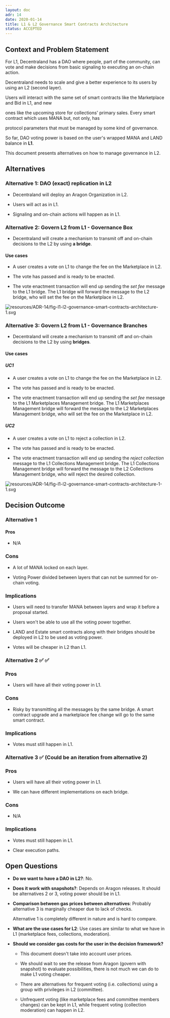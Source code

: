 ```yaml
---
layout: doc
adr: 14
date: 2020-01-14
title: L1 & L2 Governance Smart Contracts Architecture
status: ACCEPTED
---
```


## Context and Problem Statement

For L1, Decentraland has a DAO where people, part of the community, can vote and make decisions from basic signaling to executing an on-chain action.

Decentraland needs to scale and give a better experience to its users by using an L2 (second layer).

Users will interact with the same set of smart contracts like the Marketplace and Bid in L1, and new

ones like the upcoming store for collections' primary sales. Every smart contract which uses MANA but, not only, has

protocol parameters that must be managed by some kind of governance.

So far, DAO voting power is based on the user's wrapped MANA and LAND balance in **L1**.

This document presents alternatives on how to manage governance in L2.

## Alternatives

### Alternative 1: DAO (exact) replication in L2

- Decentraland will deploy an Aragon Organization in L2.

- Users will act as in L1.

- Signaling and on-chain actions will happen as in L1.

### Alternative 2: Govern L2 from L1 - Governance Box

- Decentraland will create a mechanism to transmit off and on-chain decisions to the L2 by using **a bridge**.

#### Use cases

- A user creates a vote on L1 to change the fee on the Marketplace in L2.

- The vote has passed and is ready to be enacted.

- The vote enactment transaction will end up sending the _set fee_ message to the L1 bridge. The L1 bridge will forward the message to the L2 bridge, who will set the fee on the Marketplace in L2.

<!--
```dot
// ![resources/ADR-14/fig-l1-l2-exact-replication.svg](resources/ADR-14/fig-l1-l2-exact-replication.svg)
digraph {
    rankdir=TB
    graph [fontname = "arial", fontsize="10", color="grey", fontcolor="grey"]
    node [fontname = "arial",fontsize="10", shape="box", style="rounded"]
    edge [fontname = "arial",color="blue", fontcolor="black",fontsize="10"]

    subgraph clusterL1 {
        color=green
        label="L1 Ethereum"
        marketplace_l1 [label="Marketplace L1"]
        bid_l1 [label="Bids L1"]
        bridge_proxy_l1 [label="Bridge Proxy L1"]
        bridge_l1 [label="Bridge Impl"]
        dao [label="DAO"]

        edge [fontname = "arial",color="blue", fontcolor=green, fontsize="10"];
        bridge_proxy_l1 -&gt; bridge_l1 [style=dashed, color=black]
        dao -&gt; marketplace_l1  [color=green, label="set fee"]
        dao -&gt; bid_l1  [color=green, label="set fee"]
        dao -&gt; bridge_proxy_l1 [color=green, fontColor="green", label="Act on L2"]
    }

     subgraph clusterL2 {
        color=blue
        label="L2 Main chain"
        collection_l2 [label="Collection L2"]
        marketplace_l2 [label="Marketplace L2"]
        bid_l2 [label="Bids L2"]
        bridge_proxy_l2 [label="Bridge Proxy L2"]
        bridge_l2 [label="bridge Impl"]
        store_l2 [label="Collection Store"]

        edge [fontname = "arial",color="blue", fontcolor=blue,fontsize="10"];
        bridge_l2 -&gt; bridge_proxy_l2 [dir=back, style=dashed,color=black]
        bridge_proxy_l2 -&gt; marketplace_l2 [color=blue, label="set fee"]
        bridge_proxy_l2 -&gt; bid_l2  [color=blue, label="set fee"]
        bridge_proxy_l2 -&gt; collection_l2  [color=blue, label="approve/reject"]
        bridge_proxy_l2 -&gt; store_l2  [color=blue, label="set fee" ]
    }

    bridge_proxy_l1 -&gt; bridge_proxy_l2
    bridge_proxy_l2 -&gt; bridge_proxy_l1

    edge[ style = invis ]
    bridge_l1 -&gt; { dao, marketplace_l1 }
    {dao marketplace_l1 bid_l1 bridge_proxy_l1 bridge_l1 } -&gt; bridge_l2
}
```
-->

![resources/ADR-14/fig-l1-l2-governance-smart-contracts-architecture-1.svg](resources/ADR-14/fig-l1-l2-governance-smart-contracts-architecture-1.svg)

### Alternative 3: Govern L2 from L1 - Governance Branches

- Decentraland will create a mechanism to transmit off and on-chain decisions to the L2 by using **bridges**.

#### Use cases

##### UC1

- A user creates a vote on L1 to change the fee on the Marketplace in L2.

- The vote has passed and is ready to be enacted.

- The vote enactment transaction will end up sending the _set fee_ message to the L1 Marketplaces Management bridge. The L1 Marketplaces Management bridge will forward the message to the L2 Marketplaces Management bridge, who will set the fee on the Marketplace in L2.

##### UC2

- A user creates a vote on L1 to reject a collection in L2.

- The vote has passed and is ready to be enacted.

- The vote enactment transaction will end up sending the _reject collection_ message to the L1 Collections Management bridge. The L1 Collections Management bridge will forward the message to the L2 Collections Management bridge, who will reject the desired collection.

<!--
```dot
// ![resources/ADR-14/fig-l1-l2-exact-replication.svg](resources/ADR-14/fig-l1-l2-exact-replication.svg)
digraph {
    rankdir=TB
    graph [fontname = "arial", fontsize="10", color="grey", fontcolor="grey"]
    node [fontname = "arial",fontsize="10", shape="box", style="rounded"]
    edge [fontname = "arial",color="blue", fontcolor="black",fontsize="10"]

    subgraph clusterL1 {
        color=green
        label="L1 Ethereum"

        dao [label="DAO"]
        marketplace_l1 [label="Marketplace L1"]
        bid_l1 [label="Bids L1"]
        bridge_marketplaces_management_proxy_l1 [label="Bridge\n Marketplaces Management\n Proxy L1"]
        bridge_marketplaces_management_l1 [label="Bridge\n Marketplaces Management\n Impl"]
        bridge_collections_management_proxy_l1 [label="Bridge\n Collections Management\n Proxy L1"]
        bridge_collections_management_l1 [label="Bridge\n Collections Management\n Impl"]

        edge [fontname = "arial",color="blue", fontcolor=green,fontsize="10"];
        bridge_marketplaces_management_l1 -&gt; bridge_marketplaces_management_proxy_l1 [dir=back, style=dashed, color=black]
        bridge_collections_management_l1 -&gt; bridge_collections_management_proxy_l1 [dir=back, style=dashed, color=black]
        dao -&gt; bridge_marketplaces_management_proxy_l1 [color=green,fontColor="green", label="Act on L2"]
        dao -&gt; bridge_collections_management_proxy_l1 [color=green,fontColor="green", label="Act on L2"]
        dao -&gt; marketplace_l1  [color=green, label="set fee"]
        dao -&gt; bid_l1  [color=green, label="set fee"]
    }

     subgraph clusterL2 {
        color=blue
        label="L2 Main chain"

        bridge_marketplaces_management_proxy_l2 [label="Bridge\n Marketplaces Management\n Proxy L2"]
        bridge_marketplaces_management_l2 [label="Bridge\n Marketplaces Management\n Impl"]
        bridge_collections_management_proxy_l2 [label="Bridge\n Collections Management\n Proxy L2"]
        bridge_collections_management_l2 [label="Bridge\n Collections Management\n Impl"]
        collection_l2 [label="Collection L2"]
        marketplace_l2 [label="Marketplace L2"]
        bid_l2 [label="bids L2"]
        store_l2 [label="Collection Store"]

        edge [fontname = "arial",color="blue", fontcolor=blue,fontsize="10"];
        bridge_marketplaces_management_proxy_l2 -&gt; bridge_marketplaces_management_l2 [style=dashed, color=black]
        bridge_collections_management_proxy_l2 -&gt; bridge_collections_management_l2 [style=dashed, color=black]
        bridge_marketplaces_management_proxy_l2 -&gt; marketplace_l2 [color=blue, label="set fee"]
        bridge_marketplaces_management_proxy_l2 -&gt; bid_l2  [color=blue, label="set fee"]
        bridge_marketplaces_management_proxy_l2 -&gt; store_l2  [color=blue, label="set fee" ]
        bridge_collections_management_proxy_l2 -&gt; collection_l2  [color=blue, label="approve/reject"]
    }

    bridge_marketplaces_management_proxy_l1 -&gt; bridge_marketplaces_management_proxy_l2
    bridge_marketplaces_management_proxy_l2 -&gt; bridge_marketplaces_management_proxy_l1
    bridge_collections_management_proxy_l1 -&gt; bridge_collections_management_proxy_l2
    bridge_collections_management_proxy_l2 -&gt; bridge_collections_management_proxy_l1

    edge[ style = invis ]
    { bridge_marketplaces_management_l1 bridge_collections_management_l1 } -&gt; { dao, marketplace_l1 }
    { bridge_marketplaces_management_proxy_l1 bid_l1  } -&gt; { bridge_marketplaces_management_proxy_l2 bridge_collections_management_proxy_l2 }
    { marketplace_l2 bid_l2 store_l2 collection_l2 } -&gt; { bridge_marketplaces_management_l2 bridge_collections_management_l2  }
}
```
-->

![resources/ADR-14/fig-l1-l2-governance-smart-contracts-architecture-1-1.svg](resources/ADR-14/fig-l1-l2-governance-smart-contracts-architecture-1-1.svg)

## Decision Outcome

### Alternative 1

#### Pros

- N/A

### Cons

- A lot of MANA locked on each layer.

- Voting Power divided between layers that can not be summed for on-chain voting.

### Implications

- Users will need to transfer MANA between layers and wrap it before a proposal started.

- Users won't be able to use all the voting power together.

- LAND and Estate smart contracts along with their bridges should be deployed in L2 to be used as voting power.

- Votes will be cheaper in L2 than L1.

### Alternative 2 ✅ ✅

### Pros

- Users will have all their voting power in L1.

### Cons

- Risky by transmitting all the messages by the same bridge. A smart contract upgrade and a marketplace fee change will go to the same smart contract.

### Implications

- Votes must still happen in L1.

### Alternative 3 ✅ (Could be an iteration from alternative 2)

### Pros

- Users will have all their voting power in L1.

- We can have different implementations on each bridge.

### Cons

- N/A

### Implications

- Votes must still happen in L1.

- Clear execution paths.

## Open Questions

- **Do we want to have a DAO in L2?**: No.

- **Does it work with snapshots?**: Depends on Aragon releases. It should be alternatives 2 or 3, voting power should be in L1.

- **Comparison between gas prices between alternatives**: Probably alternative 3 is marginally cheaper due to lack of checks.

  Alternative 1 is completely different in nature and is hard to compare.

- **What are the use cases for L2**: Use cases are similar to what we have in L1 (marketplace fees, collections, moderation).

- **Should we consider gas costs for the user in the decision framework?**

  - This document doesn't take into account user prices.

  - We should wait to see the release from Aragon (govern with snapshot) to evaluate possibilities, there is not much we can do to make L1 voting cheaper.

  - There are alternatives for frequent voting (i.e. collections) using a group with privileges in L2 (committee).

  - Unfrequent voting (like marketplace fees and committee members changes) can be kept in L1, while frequent voting (collection moderation) can happen in L2.
